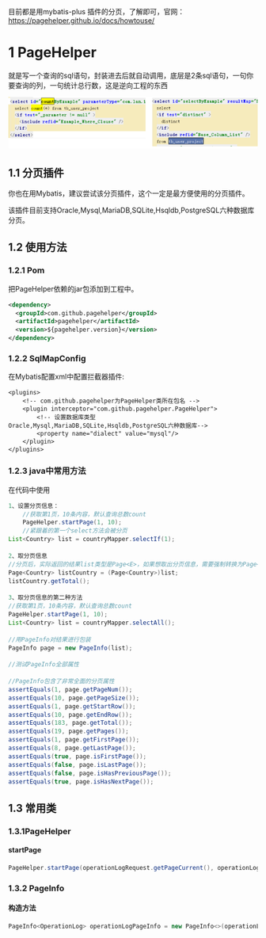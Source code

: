 目前都是用mybatis-plus 插件的分页，了解即可，官网：https://pagehelper.github.io/docs/howtouse/



# 1 **PageHelper**

​	就是写一个查询的sql语句，封装进去后就自动调用，底层是2条sql语句，一句你要查询的列，一句统计总行数，这是逆向工程的东西

![](./assets/分页-逆向工程.png) 

## 1.1 **分页插件**

你也在用Mybatis，建议尝试该分页插件，这个一定是最方便使用的分页插件。

该插件目前支持Oracle,Mysql,MariaDB,SQLite,Hsqldb,PostgreSQL六种数据库分页。

 

 

## 1.2 **使用方法**

### 1.2.1 Pom

把PageHelper依赖的jar包添加到工程中。

```xml
<dependency>
  <groupId>com.github.pagehelper</groupId>
  <artifactId>pagehelper</artifactId>
  <version>${pagehelper.version}</version>
</dependency>
```



### 1.2.2 **SqlMapConfig**

在Mybatis配置xml中配置拦截器插件:

```xml-dtd
<plugins>
    <!-- com.github.pagehelper为PageHelper类所在包名 -->
    <plugin interceptor="com.github.pagehelper.PageHelper">
        <!-- 设置数据库类型 Oracle,Mysql,MariaDB,SQLite,Hsqldb,PostgreSQL六种数据库-->        
        <property name="dialect" value="mysql"/>
    </plugin>
</plugins>
```



### 1.2.3 **java中常用方法**

在代码中使用

```java
1、设置分页信息：
    //获取第1页，10条内容，默认查询总数count
    PageHelper.startPage(1, 10);
    //紧跟着的第一个select方法会被分页
List<Country> list = countryMapper.selectIf(1);

2、取分页信息
//分页后，实际返回的结果list类型是Page<E>，如果想取出分页信息，需要强制转换为Page<E>，
Page<Country> listCountry = (Page<Country>)list;
listCountry.getTotal();

3、取分页信息的第二种方法
//获取第1页，10条内容，默认查询总数count
PageHelper.startPage(1, 10);
List<Country> list = countryMapper.selectAll();

//用PageInfo对结果进行包装
PageInfo page = new PageInfo(list);

//测试PageInfo全部属性

//PageInfo包含了非常全面的分页属性
assertEquals(1, page.getPageNum());
assertEquals(10, page.getPageSize());
assertEquals(1, page.getStartRow());
assertEquals(10, page.getEndRow());
assertEquals(183, page.getTotal());
assertEquals(19, page.getPages());
assertEquals(1, page.getFirstPage());
assertEquals(8, page.getLastPage());
assertEquals(true, page.isFirstPage());
assertEquals(false, page.isLastPage());
assertEquals(false, page.isHasPreviousPage());
assertEquals(true, page.isHasNextPage());
```

 

 

## 1.3 常用类

### 1.3.1**PageHelper**

####  **startPage**

```java
PageHelper.startPage(operationLogRequest.getPageCurrent(), operationLogRequest.getPageSize()); 
```



### 1.3.2 **PageInfo**

#### **构造方法**

```java
PageInfo<OperationLog> operationLogPageInfo = new PageInfo<>(operationLogList);
```

 